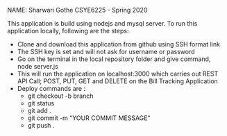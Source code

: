 NAME: Sharwari Gothe
CSYE6225 - Spring 2020

This application is build using nodejs and mysql server. To run this application locally, following are the steps:
- Clone and download this application from github using SSH format link
- The SSH key is set and will not ask for username or password
- Go on the terminal in the local repository folder and give command, node server.js
- This will run the application on localhost:3000 which carries out REST API Call; POST, PUT, GET and DELETE on the Bill Tracking Application
- Deploy commands are : 
    - git checkout -b branch
    - git status
    - git add .
    - git commit -m "YOUR COMMIT MESSAGE"
    - git push .
